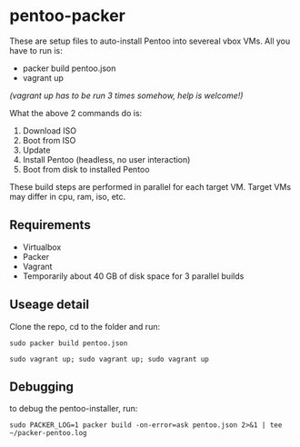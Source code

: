 # pentoo-packer
These are setup files to auto-install Pentoo into severeal vbox VMs.
All you have to run is:
* packer build pentoo.json
* vagrant up

_(vagrant up has to be run 3 times somehow, help is welcome!)_

What the above 2 commands do is:
1. Download ISO
1. Boot from ISO
1. Update
1. Install Pentoo (headless, no user interaction)
1. Boot from disk to installed Pentoo

These build steps are performed in parallel for each target VM.
Target VMs may differ in cpu, ram, iso, etc.

## Requirements
- Virtualbox
- Packer
- Vagrant
- Temporarily about 40 GB of disk space for 3 parallel builds

## Useage detail
Clone the repo, cd to the folder and run:

`sudo packer build pentoo.json`

`sudo vagrant up;
sudo vagrant up;
sudo vagrant up`

## Debugging

to debug the pentoo-installer, run:

`sudo PACKER_LOG=1 packer build -on-error=ask pentoo.json 2>&1 | tee ~/packer-pentoo.log`
